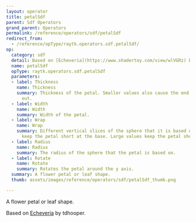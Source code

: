 ```yaml
---
layout: operator
title: petalSdf
parent: Sdf Operators
grand_parent: Operators
permalink: /reference/operators/sdf/petalSdf
redirect_from:
  - /reference/opType/raytk.operators.sdf.petalSdf/
op:
  category: sdf
  detail: Based on [Echeveria](https://www.shadertoy.com/view/wlVGRz) by tdhooper.
  name: petalSdf
  opType: raytk.operators.sdf.petalSdf
  parameters:
  - label: Thickness
    name: Thickness
    summary: Thickness of the petal. Smaller values also cause the end to flatten
      out.
  - label: Width
    name: Width
    summary: Width of the petal.
  - label: Wrap
    name: Wrap
    summary: Different vertical slices of the sphere that it is based on. Low values
      keep the petal short at the base. Large values keep the petal short at the top.
  - label: Radius
    name: Radius
    summary: The radius of the sphere that the petal is based on.
  - label: Rotate
    name: Rotate
    summary: Rotates the petal around the y axis.
  summary: A flower petal or leaf shape.
  thumb: assets/images/reference/operators/sdf/petalSdf_thumb.png

---
```



A flower petal or leaf shape.

Based on [Echeveria](https://www.shadertoy.com/view/wlVGRz) by tdhooper.